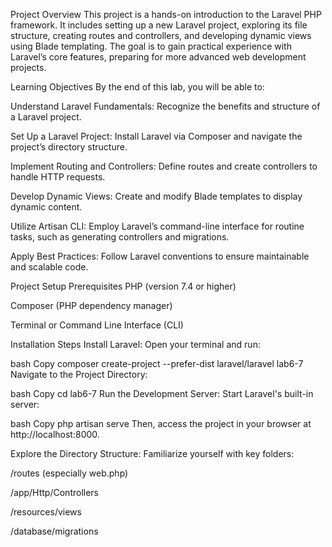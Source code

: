 Project Overview
This project is a hands-on introduction to the Laravel PHP framework. It includes setting up a new Laravel project, exploring its file structure, creating routes and controllers, and developing dynamic views using Blade templating. The goal is to gain practical experience with Laravel’s core features, preparing for more advanced web development projects.

Learning Objectives
By the end of this lab, you will be able to:

Understand Laravel Fundamentals: Recognize the benefits and structure of a Laravel project.

Set Up a Laravel Project: Install Laravel via Composer and navigate the project’s directory structure.

Implement Routing and Controllers: Define routes and create controllers to handle HTTP requests.

Develop Dynamic Views: Create and modify Blade templates to display dynamic content.

Utilize Artisan CLI: Employ Laravel’s command-line interface for routine tasks, such as generating controllers and migrations.

Apply Best Practices: Follow Laravel conventions to ensure maintainable and scalable code.

Project Setup
Prerequisites
PHP (version 7.4 or higher)

Composer (PHP dependency manager)

Terminal or Command Line Interface (CLI)

Installation Steps
Install Laravel:
Open your terminal and run:

bash
Copy
composer create-project --prefer-dist laravel/laravel lab6-7
Navigate to the Project Directory:

bash
Copy
cd lab6-7
Run the Development Server:
Start Laravel's built-in server:

bash
Copy
php artisan serve
Then, access the project in your browser at http://localhost:8000.

Explore the Directory Structure:
Familiarize yourself with key folders:

/routes (especially web.php)

/app/Http/Controllers

/resources/views

/database/migrations
